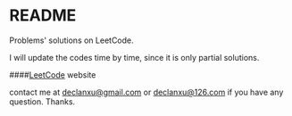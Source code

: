 # README
Problems' solutions on LeetCode.

I will update the codes time by time, since it is only partial solutions.

####[LeetCode](https://leetcode.com) website

contact me at [declanxu@gmail.com](declanxu@gmail.com) or [declanxu@126.com](declanxu@126.com) if you have any question. Thanks.